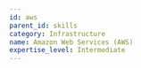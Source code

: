 ```yaml
---
id: aws
parent_id: skills
category: Infrastructure
name: Amazon Web Services (AWS)
expertise_level: Intermediate
---
```

